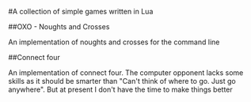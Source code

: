 #A collection of simple games written in Lua

##OXO - Noughts and Crosses

An implementation of noughts and crosses for the command line

##Connect four

An implementation of connect four. The computer opponent lacks some skills as it should be smarter than "Can't think of where to go. Just go anywhere". But at present I don't have the time to make things better
